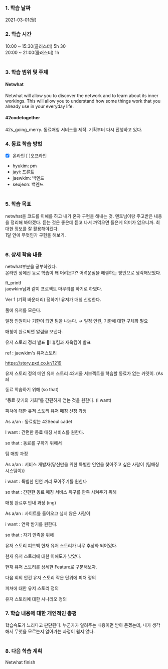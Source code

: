 ### 1. 학습 날짜
2021-03-01(월)
​
### 2. 학습 시간
10:00 ~ 15:30(클러스터) 5h 30 <br>
20:00 ~ 21:00(클러스터) 1h <br>
​
### 3. 학습 범위 및 주제
#### Netwhat <br>
Netwhat will allow you to discover the network and to learn about its inner workings. This will allow you to understand how some things work that you already use in your everyday life.<br>

#### 42codetogether <br>
42s_going_merry. 동료매칭 서비스를 제작. 기획부터 다시 진행하고 있다.
​
### 4. 동료 학습 방법
- [x] 온라인 [ ]오프라인 <br>
- hyukim: pm <br>
- jayi: 프론트 <br>
- jaewkim: 백엔드 <br>
- seujeon: 백엔드 <br>
​
### 5. 학습 목표
netwhat을 코드를 이해를 하고 내가 혼자 구현을 해내는 것. 멘토님이랑 주고받은 내용을 정리해 봐야겠다. 듣는 것은 좋은데 듣고 나서 까먹으면 들은게 의미가 없으니까. 최대한 정보를 잘 활용해야겠다. <br>
1달 안에 무엇인가 구현을 해보기. <br>
​
### 6. 상세 학습 내용
netwhat부분을 공부하였다. <br>
온라인 상에선 동료 학습이 왜 어려운가? 어려운점을 해결하는 방안으로 생각해보았다. <br>

ft_printf <br>
jaewkim님과 같이 프로젝트 마무리를 하기로 하였다. <br>

Ver 1 (기획 바운더리) 정하기!
유저가 매칭 신청한다.

풀에 유저를 모은다.

일정 인원이나 기한이 되면 팀을 나눈다. → 일정 인원, 기한에 대한 구체화 필요

매칭이 완료되면 알림을 보낸다.

유저 스토리 정리 발표  🎉!
휴킴과 재욱킴이 발표

ref : jaewkim's 유저스토리 

https://story.pxd.co.kr/1219

유저 스토리 정의
메인 유저 스토리
42서울 서브젝트를 학습할 동료가 없는 카뎃이. (As a)

동료 학습하기 위해 (so that)

 “동료 찾기의 기회”를 간편하게 얻는 것을 원한다. (I want)

피쳐에 대한 유저 스토리
유저 매칭 신청 과정

As a/an : 동료찾는 42Seoul cadet

I want : 간편한 동료 매칭 서비스를 원한다.

so that : 동료를 구하기 위해서

팀 매칭 과정

As a/an : 서비스 개발자{당신만을 위한 특별한 인연을 찾아주고 싶은 사람이 (팀매칭 시스템이)}

i want : 특별한 인연 끼리 모아주기를 원한다

so that : 간편한 동료 매칭 서비스 욕구를 만족 시켜주기 위해

매칭 완료후 안내 과정 (ing)

As a/an : 사이트를 들어오고 싶지 않은 사람이

i want : 연락 받기를 원한다.

so that : 자기 만족을 위해

유저 스토리 피드백
현재 유저 스토리가 너무 추상화 되어있다.

현재 유저 스토리에 대한 이해도가 낮았다.

현재 유저 스토리를 상세한 Feature로 구분해보자.

다음 회의 안건
유저 스토리 작은 단위에 피쳐 정의

피쳐에 대한 유저 스토리 정의

유저 스토리에 대한 시나리오 정의
​
### 7. 학습 내용에 대한 개인적인 총평
학습속도가 느리다고 판단된다. 누군가가 알려주는 내용이면 받아 듣겠는데, 내가 생각해서 무엇을 모르는지 알아가는 과정이 쉽지 않다. <br>
​
### 8. 다음 학습 계획
Netwhat finish